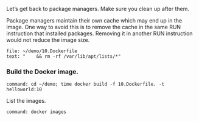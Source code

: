 Let’s get back to package managers. Make sure you clean up after them.

Package managers maintain their own cache which may end up in the image. One way to avoid this is to remove the cache in the same RUN instruction that installed packages. Removing it in another RUN instruction would not reduce the image size.

```editor:select-matching-text
file: ~/demo/10.Dockerfile
text: "    && rm -rf /var/lib/apt/lists/*"
```

### Build the Docker image.

```terminal:execute
command: cd ~/demo; time docker build -f 10.Dockerfile. -t helloworld:10
```

List the images.

```terminal:execute
command: docker images
```